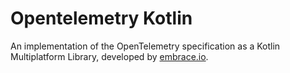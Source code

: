# Opentelemetry Kotlin

An implementation of the OpenTelemetry specification as a Kotlin Multiplatform Library, developed by [embrace.io](https://embrace.io/).
